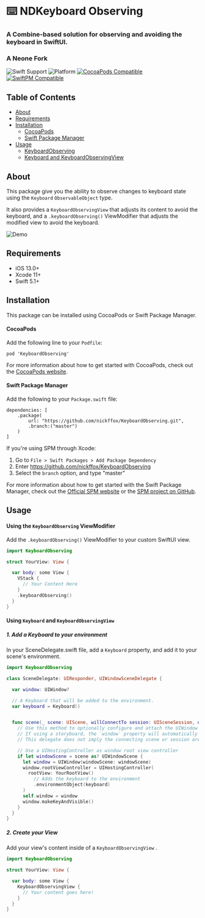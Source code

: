 # ⌨️ NDKeyboard Observing
### A Combine-based solution for observing and avoiding the keyboard in SwiftUI.
### A Neone Fork

![Swift Support](https://img.shields.io/badge/Swift-5.1-orange.svg) 
![Platform](https://img.shields.io/badge/Platforms-iOS-lightgray.svg?style=flat)
[![CocoaPods Compatible](https://img.shields.io/cocoapods/v/KeyboardObserving.svg)](https://img.shields.io/cocoapods/v/KeyboardObserving.svg)
[![SwiftPM Compatible](https://img.shields.io/badge/SwiftPM-Compatible-brightgreen.svg)](https://swift.org/package-manager/)


## Table of Contents
- [About](#about)
- [Requirements](#requirements)
- [Installation](#installation)
    - [CocoaPods](#cocoapods)
    - [Swift Package Manager](#swift-package-manager)
- [Usage](#usage)
    - [KeyboardObserving](#using-the-keyboardobserving-viewmodifier)
    - [Keyboard and KeyboardObservingView](#using-keyboard-and-keyboardobservingview)


## About

This package give you the ability to observe changes to keyboard state using the `Keyboard` `ObservableObject` type.

It also provides a `KeyboardObservingView` that adjusts its content to avoid the keyboard, and a `.keyboardObserving()` ViewModifier that adjusts the modified view to avoid the keyboard.

![Demo](./images/demo.gif)


## Requirements

- iOS 13.0+
- Xcode 11+
- Swift 5.1+

## Installation

This package can be installed using CocoaPods or Swift Package Manager.

#### CocoaPods

Add the following line to your `Podfile`:

```
pod 'KeyboardObserving'
```

For more information about how to get started with CocoaPods, check out the [CocoaPods website](https://cocoapods.org/).

#### Swift Package Manager

Add the following to your `Package.swift` file:

```
dependencies: [
    .package(
        url: "https://github.com/nickffox/KeyboardObserving.git", 
        .branch:("master")
    )
]
```

If you're using SPM through Xcode:

1. Go to `File > Swift Packages > Add Package Dependency` 
2. Enter https://github.com/nickffox/KeyboardObserving
3. Select the `branch` option, and type "master"

For more information about how to get started with the Swift Package Manager, check out the [Official SPM website](https://swift.org/package-manager/) or the [SPM project on GitHub](https://github.com/apple/swift-package-manager).

## Usage

#### Using the `KeyboardObserving` ViewModifier

Add the `.keyboardObserving()` ViewModifier to your custom SwiftUI view. 

```swift
import KeyboardObserving

struct YourView: View {

  var body: some View {
    VStack {
      // Your Content Here
    }
    .keyboardObserving()
  }
}
```

#### Using `Keyboard` and `KeyboardObservingView`


##### 1. Add a Keyboard to your environment

In your SceneDelegate.swift file, add a `Keyboard` property, and add it to your scene's environment.

```swift
import KeyboardObserving

class SceneDelegate: UIResponder, UIWindowSceneDelegate {

  var window: UIWindow?

  // A Keyboard that will be added to the environment.
  var keyboard = Keyboard()


  func scene(_ scene: UIScene, willConnectTo session: UISceneSession, options connectionOptions: UIScene.ConnectionOptions) {
    // Use this method to optionally configure and attach the UIWindow `window` to the provided UIWindowScene `scene`.
    // If using a storyboard, the `window` property will automatically be initialized and attached to the scene.
    // This delegate does not imply the connecting scene or session are new (see `application:configurationForConnectingSceneSession` instead).

    // Use a UIHostingController as window root view controller
    if let windowScene = scene as? UIWindowScene {
      let window = UIWindow(windowScene: windowScene)
      window.rootViewController = UIHostingController(
        rootView: YourRootView()
          // Adds the keyboard to the environment
          .environmentObject(keyboard)
      )
      self.window = window
      window.makeKeyAndVisible()
    }
  }
}
```

##### 2. Create your View

Add your view's content inside of a `KeyboardObservingView` .

```swift
import KeyboardObserving

struct YourView: View {

  var body: some View {
    KeyboardObservingView {
      // Your content goes here!
    }
  }
}
```
